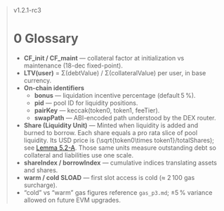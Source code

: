 > v1.2.1-rc3
>
> # 0 Glossary
>
> - **CF_init / CF_maint** — collateral factor at initialization vs maintenance (18-dec fixed-point).
> - **LTV(user)** = Σ(debtValue) / Σ(collateralValue) per user, in base currency.
> - **On-chain identifiers**
>   - **bonus** — liquidation incentive percentage (default 5 %).
>   - **pid** — pool ID for liquidity positions.
>   - **pairKey** — keccak(token0, token1, feeTier).
>   - **swapPath** — ABI-encoded path understood by the DEX router.
> - **Share (Liquidity Unit)** — Minted when liquidity is added and burned to borrow. Each share equals a pro rata slice of pool liquidity. Its USD price is \(\sqrt{token0\times token1}/totalShares\); see [Lemma 5.2-A](05_Functional_Specs.md#lemma-5-2-a). Those same units measure outstanding debt so collateral and liabilities use one scale.
> - **shareIndex / borrowIndex** — cumulative indices translating assets and shares.
> - **warm / cold SLOAD** — first slot access is cold (≈ 2 100 gas surcharge).
> - “cold” vs “warm” gas figures reference `gas_p3.md`; ±5 % variance allowed on future EVM upgrades.
